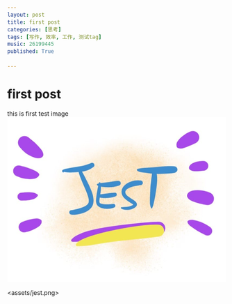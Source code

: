 ```yaml
---
layout: post
title: first post
categories: [思考]
tags: [写作, 效率, 工作, 测试tag]
music: 26199445
published: True

---
```


# first post
this is first
test image 
![/assets/jest.png](/assets/jest.png)
 
<assets/jest.png>
